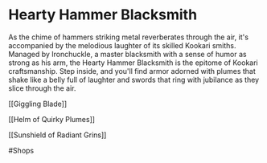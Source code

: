 # Hearty Hammer Blacksmith

As the chime of hammers striking metal reverberates through the air, it's accompanied by the melodious laughter of its skilled Kookari smiths. Managed by Ironchuckle, a master blacksmith with a sense of humor as strong as his arm, the Hearty Hammer Blacksmith is the epitome of Kookari craftsmanship. Step inside, and you'll find armor adorned with plumes that shake like a belly full of laughter and swords that ring with jubilance as they slice through the air.

[[Giggling Blade]]

[[Helm of Quirky Plumes]]

[[Sunshield of Radiant Grins]]


#Shops